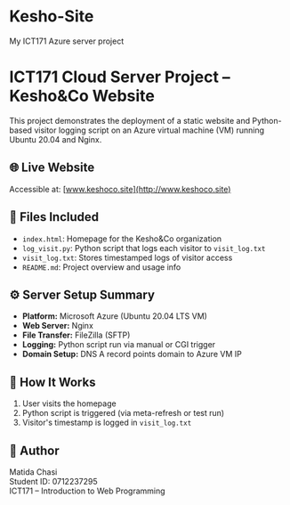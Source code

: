 # Kesho-Site
My ICT171 Azure server project
# ICT171 Cloud Server Project – Kesho&Co Website

This project demonstrates the deployment of a static website and Python-based visitor logging script on an Azure virtual machine (VM) running Ubuntu 20.04 and Nginx.

## 🌐 Live Website

Accessible at: [www.keshoco.site](http://www.keshoco.site)

## 📁 Files Included

- `index.html`: Homepage for the Kesho&Co organization
- `log_visit.py`: Python script that logs each visitor to `visit_log.txt`
- `visit_log.txt`: Stores timestamped logs of visitor access
- `README.md`: Project overview and usage info

## ⚙️ Server Setup Summary

- **Platform:** Microsoft Azure (Ubuntu 20.04 LTS VM)
- **Web Server:** Nginx
- **File Transfer:** FileZilla (SFTP)
- **Logging:** Python script run via manual or CGI trigger
- **Domain Setup:** DNS A record points domain to Azure VM IP

## 🚀 How It Works

1. User visits the homepage
2. Python script is triggered (via meta-refresh or test run)
3. Visitor's timestamp is logged in `visit_log.txt`

## 👤 Author

Matida Chasi  
Student ID: 0712237295  
ICT171 – Introduction to Web Programming
